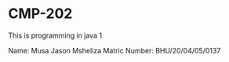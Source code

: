  # CMP-202
This is programming in java 1

Name: Musa Jason Msheliza 
Matric Number: BHU/20/04/05/0137
